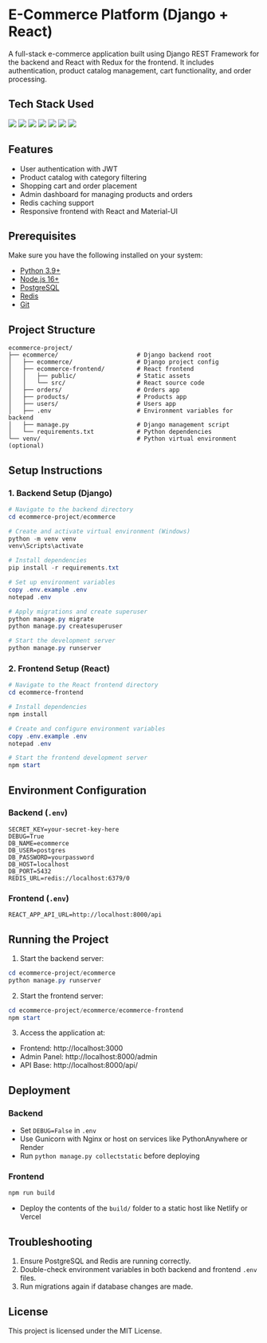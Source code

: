 
# E-Commerce Platform (Django + React)

A full-stack e-commerce application built using Django REST Framework for the backend and React with Redux for the frontend. It includes authentication, product catalog management, cart functionality, and order processing.

## Tech Stack Used

<p>
  <img src="https://img.shields.io/badge/-Django%20REST%20Framework-grey?style=flat&logo=django&logoColor=white"/>
  <img src="https://img.shields.io/badge/-PostgreSQL-336791?style=flat&logo=postgresql&logoColor=white"/>
  <img src="https://img.shields.io/badge/-React-20232A?style=flat&logo=react&logoColor=61DAFB"/>
  <img src="https://img.shields.io/badge/-Redux-764ABC?style=flat&logo=redux&logoColor=white"/>
  <img src="https://img.shields.io/badge/-Material--UI-0081CB?style=flat&logo=mui&logoColor=white"/>
  <img src="https://img.shields.io/badge/-Redis-DC382D?style=flat&logo=redis&logoColor=white"/>
  <img src="https://img.shields.io/badge/-Axios-5A29E4?style=flat&logo=axios&logoColor=white"/>
</p>

## Features

- User authentication with JWT
- Product catalog with category filtering
- Shopping cart and order placement
- Admin dashboard for managing products and orders
- Redis caching support
- Responsive frontend with React and Material-UI

## Prerequisites

Make sure you have the following installed on your system:

- [Python 3.9+](https://www.python.org/downloads/)
- [Node.js 16+](https://nodejs.org/)
- [PostgreSQL](https://www.postgresql.org/download/)
- [Redis](https://redis.io/docs/getting-started/installation/)
- [Git](https://git-scm.com/downloads)

## Project Structure

```
ecommerce-project/
├── ecommerce/                      # Django backend root
│   ├── ecommerce/                  # Django project config
│   ├── ecommerce-frontend/         # React frontend
│   │   ├── public/                 # Static assets
│   │   └── src/                    # React source code
│   ├── orders/                     # Orders app
│   ├── products/                   # Products app
│   ├── users/                      # Users app
│   ├── .env                        # Environment variables for backend
│   ├── manage.py                   # Django management script
│   └── requirements.txt            # Python dependencies
└── venv/                           # Python virtual environment (optional)
```

## Setup Instructions

### 1. Backend Setup (Django)

```powershell
# Navigate to the backend directory
cd ecommerce-project/ecommerce

# Create and activate virtual environment (Windows)
python -m venv venv
venv\Scripts\activate

# Install dependencies
pip install -r requirements.txt

# Set up environment variables
copy .env.example .env
notepad .env

# Apply migrations and create superuser
python manage.py migrate
python manage.py createsuperuser

# Start the development server
python manage.py runserver
```

### 2. Frontend Setup (React)

```powershell
# Navigate to the React frontend directory
cd ecommerce-frontend

# Install dependencies
npm install

# Create and configure environment variables
copy .env.example .env
notepad .env

# Start the frontend development server
npm start
```

## Environment Configuration

### Backend (`.env`)

```
SECRET_KEY=your-secret-key-here
DEBUG=True
DB_NAME=ecommerce
DB_USER=postgres
DB_PASSWORD=yourpassword
DB_HOST=localhost
DB_PORT=5432
REDIS_URL=redis://localhost:6379/0
```

### Frontend (`.env`)

```
REACT_APP_API_URL=http://localhost:8000/api
```

## Running the Project

1. Start the backend server:

```powershell
cd ecommerce-project/ecommerce
python manage.py runserver
```

2. Start the frontend server:

```powershell
cd ecommerce-project/ecommerce/ecommerce-frontend
npm start
```

3. Access the application at:

- Frontend: http://localhost:3000
- Admin Panel: http://localhost:8000/admin
- API Base: http://localhost:8000/api/

## Deployment

### Backend

- Set `DEBUG=False` in `.env`
- Use Gunicorn with Nginx or host on services like PythonAnywhere or Render
- Run `python manage.py collectstatic` before deploying

### Frontend

```bash
npm run build
```

- Deploy the contents of the `build/` folder to a static host like Netlify or Vercel

## Troubleshooting

1. Ensure PostgreSQL and Redis are running correctly.
2. Double-check environment variables in both backend and frontend `.env` files.
3. Run migrations again if database changes are made.

## License

This project is licensed under the MIT License.
